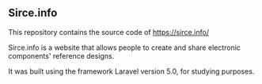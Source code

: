 ## Sirce.info

This repository contains the source code of https://sirce.info/

Sirce.info is a website that allows people to create and share electronic components' reference designs.

It was built using the framework Laravel version 5.0, for studying purposes.